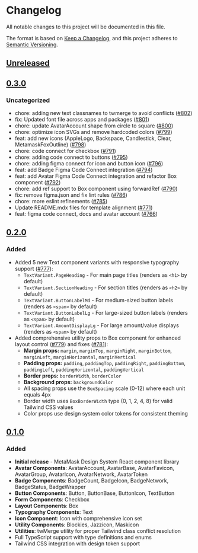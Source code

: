 # Changelog

All notable changes to this project will be documented in this file.

The format is based on [Keep a Changelog](https://keepachangelog.com/en/1.0.0/),
and this project adheres to [Semantic Versioning](https://semver.org/spec/v2.0.0.html).

## [Unreleased]

## [0.3.0]

### Uncategorized

- chore: adding new text classnames to twmerge to avoid conflicts ([#802](https://github.com/MetaMask/metamask-design-system/pull/802))
- fix: Updated font file across apps and packages ([#801](https://github.com/MetaMask/metamask-design-system/pull/801))
- chore: update AvatarAccount shape from circle to square ([#800](https://github.com/MetaMask/metamask-design-system/pull/800))
- chore: optimize icon SVGs and remove hardcoded colors ([#799](https://github.com/MetaMask/metamask-design-system/pull/799))
- feat: add new icons (AppleLogo, Backspace, Candlestick, Clear, MetamaskFoxOutline) ([#798](https://github.com/MetaMask/metamask-design-system/pull/798))
- chore: code connect for checkbox ([#791](https://github.com/MetaMask/metamask-design-system/pull/791))
- chore: adding code connect to buttons ([#795](https://github.com/MetaMask/metamask-design-system/pull/795))
- chore: adding figma connect for icon and button icon ([#796](https://github.com/MetaMask/metamask-design-system/pull/796))
- feat: add Badge Figma Code Connect integration ([#794](https://github.com/MetaMask/metamask-design-system/pull/794))
- feat: add Avatar Figma Code Connect integration and refactor Box component ([#792](https://github.com/MetaMask/metamask-design-system/pull/792))
- chore: add ref support to Box component using forwardRef ([#790](https://github.com/MetaMask/metamask-design-system/pull/790))
- fix: remove figma.json and fix lint rules ([#786](https://github.com/MetaMask/metamask-design-system/pull/786))
- chore: more eslint refinements ([#785](https://github.com/MetaMask/metamask-design-system/pull/785))
- Update README.mdx files for template alignment ([#771](https://github.com/MetaMask/metamask-design-system/pull/771))
- feat: figma code connect, docs and avatar account ([#766](https://github.com/MetaMask/metamask-design-system/pull/766))

## [0.2.0]

### Added

- Added 5 new Text component variants with responsive typography support ([#777](https://github.com/MetaMask/metamask-design-system/pull/777)):
  - `TextVariant.PageHeading` - For main page titles (renders as `<h1>` by default)
  - `TextVariant.SectionHeading` - For section titles (renders as `<h2>` by default)
  - `TextVariant.ButtonLabelMd` - For medium-sized button labels (renders as `<span>` by default)
  - `TextVariant.ButtonLabelLg` - For large-sized button labels (renders as `<span>` by default)
  - `TextVariant.AmountDisplayLg` - For large amount/value displays (renders as `<span>` by default)
- Added comprehensive utility props to Box component for enhanced layout control ([#779](https://github.com/MetaMask/metamask-design-system/pull/779)) and fixes ([#781](https://github.com/MetaMask/metamask-design-system/pull/781)):
  - **Margin props:** `margin`, `marginTop`, `marginRight`, `marginBottom`, `marginLeft`, `marginHorizontal`, `marginVertical`
  - **Padding props:** `padding`, `paddingTop`, `paddingRight`, `paddingBottom`, `paddingLeft`, `paddingHorizontal`, `paddingVertical`
  - **Border props:** `borderWidth`, `borderColor`
  - **Background props:** `backgroundColor`
  - All spacing props use the `BoxSpacing` scale (0-12) where each unit equals 4px
  - Border width uses `BoxBorderWidth` type (0, 1, 2, 4, 8) for valid Tailwind CSS values
  - Color props use design system color tokens for consistent theming

## [0.1.0]

### Added

- **Initial release** - MetaMask Design System React component library
- **Avatar Components**: AvatarAccount, AvatarBase, AvatarFavicon, AvatarGroup, AvatarIcon, AvatarNetwork, AvatarToken
- **Badge Components**: BadgeCount, BadgeIcon, BadgeNetwork, BadgeStatus, BadgeWrapper
- **Button Components**: Button, ButtonBase, ButtonIcon, TextButton
- **Form Components**: Checkbox
- **Layout Components**: Box
- **Typography Components**: Text
- **Icon Component**: Icon with comprehensive icon set
- **Utility Components**: Blockies, Jazzicon, Maskicon
- **Utilities**: twMerge utility for proper Tailwind class conflict resolution
- Full TypeScript support with type definitions and enums
- Tailwind CSS integration with design token support

[Unreleased]: https://github.com/MetaMask/metamask-design-system/compare/@metamask/design-system-react@0.3.0...HEAD
[0.3.0]: https://github.com/MetaMask/metamask-design-system/compare/@metamask/design-system-react@0.2.0...@metamask/design-system-react@0.3.0
[0.2.0]: https://github.com/MetaMask/metamask-design-system/compare/@metamask/design-system-react@0.1.0...@metamask/design-system-react@0.2.0
[0.1.0]: https://github.com/MetaMask/metamask-design-system/releases/tag/@metamask/design-system-react@0.1.0
